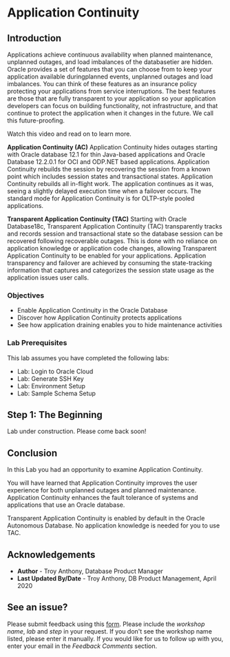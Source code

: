 # Application Continuity

## Introduction
Applications achieve continuous availability when planned maintenance, unplanned outages, and load imbalances of the databasetier are hidden.  Oracle provides a set of features that you can choose from to keep your application available duringplanned events, unplanned outages and load imbalances.  You can think of these features as an insurance policy protecting your applications from service interruptions.  The best features are those that are fully transparent to your application so your application developers can focus on building functionality, not infrastructure, and that continue to protect the application when it changes in the future.  We call this future-proofing.

Watch this video and read on to learn more.

[](youtube:dIMgaujSydQ)

**Application Continuity (AC)**
Application Continuity hides outages starting with Oracle database 12.1 for thin Java-based applications and Oracle Database 12.2.0.1 for OCI and ODP.NET based applications. Application Continuity rebuilds the session by recovering the session from a known point which includes session states and transactional states. Application Continuity rebuilds all in-flight work. The application continues as it was, seeing a slightly delayed execution time when a failover occurs. The standard mode for Application Continuity is for OLTP-style pooled applications.

**Transparent Application Continuity (TAC)**
Starting with Oracle Database18c, Transparent Application Continuity (TAC) transparently tracks and records session and transactional state so the database session can be recovered following recoverable outages. This is done with no reliance on application knowledge or application code changes, allowing Transparent Application Continuity to be enabled for your applications.  Application transparency and failover are achieved by consuming the state-tracking information that captures and categorizes the session state usage as the application issues user calls.

### Objectives

-   Enable Application Continuity in the Oracle Database
-   Discover how Application Continuity protects applications
-   See how application draining enables you to hide maintenance activities

### Lab Prerequisites

This lab assumes you have completed the following labs:
* Lab: Login to Oracle Cloud
* Lab: Generate SSH Key
* Lab: Environment Setup
* Lab: Sample Schema Setup

## Step 1: The Beginning

Lab under construction. Please come back soon!

## Conclusion

In this Lab you had an opportunity to examine Application Continuity.

You will have learned that Application Continuity improves the user experience for both unplanned outages and planned maintenance. Application Continuity enhances the fault tolerance of systems and applications that use an Oracle database.

Transparent Application Continuity is enabled by default in the Oracle Autonomous Database. No application knowledge is needed for you to use TAC.

## Acknowledgements

- **Author** - Troy Anthony, Database Product Manager
- **Last Updated By/Date** - Troy Anthony, DB Product Management, April 2020

## **See an issue?**
Please submit feedback using this [form](https://apexapps.oracle.com/pls/apex/f?p=133:1:::::P1_FEEDBACK:1). Please include the *workshop name*, *lab* and *step* in your request.  If you don't see the workshop name listed, please enter it manually. If you would like for us to follow up with you, enter your email in the *Feedback Comments* section. 
